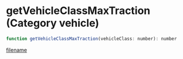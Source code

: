 # getVehicleClassMaxTraction (Category vehicle)

```js
function getVehicleClassMaxTraction(vehicleClass: number): number
```

[filename](getVehicleClassMaxTraction_m.md ':include')